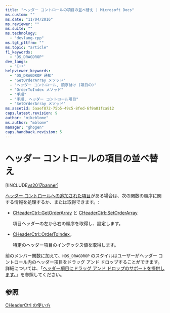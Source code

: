 ```yaml
---
title: "ヘッダー コントロールの項目の並べ替え | Microsoft Docs"
ms.custom: ""
ms.date: "11/04/2016"
ms.reviewer: ""
ms.suite: ""
ms.technology: 
  - "devlang-cpp"
ms.tgt_pltfrm: ""
ms.topic: "article"
f1_keywords: 
  - "DS_DRAGDROP"
dev_langs: 
  - "C++"
helpviewer_keywords: 
  - "DS_DRAGDROP 通知"
  - "GetOrderArray メソッド"
  - "ヘッダー コントロール, 順序付け (項目の)"
  - "OrderToIndex メソッド"
  - "手順"
  - "手順, ヘッダー コントロール項目"
  - "SetOrderArray メソッド"
ms.assetid: 5aaef872-75b5-49c5-8fed-6f9a81fca812
caps.latest.revision: 9
author: "mikeblome"
ms.author: "mblome"
manager: "ghogen"
caps.handback.revision: 5
---
```

# ヘッダー コントロールの項目の並べ替え
[!INCLUDE[vs2017banner](../assembler/inline/includes/vs2017banner.md)]

[ヘッダー コントロールへの追加された項目](../mfc/adding-items-to-the-header-control.md)がある場合は、次の関数の順序に関する情報を処理するか、または取得できます。:  
  
-   [CHeaderCtrl::GetOrderArray](../Topic/CHeaderCtrl::GetOrderArray.md) と [CHeaderCtrl::SetOrderArray](../Topic/CHeaderCtrl::SetOrderArray.md)  
  
     項目ヘッダーの左から右の順序を取得し、設定します。  
  
-   [CHeaderCtrl::OrderToIndex](../Topic/CHeaderCtrl::OrderToIndex.md)。  
  
     特定のヘッダー項目のインデックス値を取得します。  
  
 前のメンバー関数に加えて、`HDS_DRAGDROP` のスタイルはユーザーがヘッダー コントロール内のヘッダー項目をドラッグ アンド ドロップすることができます。  詳細については、「[ヘッダー項目にドラッグ アンド ドロップのサポートを提供します。](../mfc/providing-drag-and-drop-support-for-header-items.md)」を参照してください。  
  
## 参照  
 [CHeaderCtrl の使い方](../mfc/using-cheaderctrl.md)